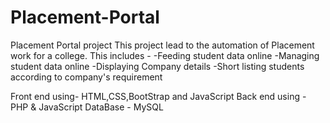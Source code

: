 # Placement-Portal
Placement Portal project
This project lead to the automation of Placement work for a college.
This includes -
-Feeding student data online
-Managing student data online
-Displaying Company details
-Short listing students according to company's requirement

Front end using- HTML,CSS,BootStrap and JavaScript
Back end using - PHP & JavaScript
DataBase - MySQL
